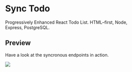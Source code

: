 Sync Todo
========

Progressively Enhanced React Todo List. HTML&ndash;first, Node, Express,&nbsp;PostgreSQL.

## Preview
Have a look at the syncronous endpoints in&nbsp;action.  

![](http://j4p.us/2z3F3q2J2W00/todolist.gif)
